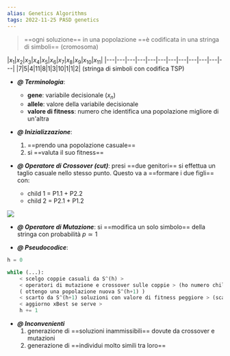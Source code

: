 ```yaml
---
alias: Genetics Algorithms
tags: 2022-11-25 PASD genetics
---
```


> ==ogni soluzione== in una popolazione ==è codificata in una stringa di simboli== (cromosoma)

|$x_1$|$x_2$|$x_3$|$x_4$|$x_5$|$x_6$|$x_7$|$x_8$|$x_9$|$x_{10}$|$x_{11}$|
|---|---|---|---|---|---|---|---|---|---|---|---|
|7|5|4|11|8|1|3|10|1|1|2|
(stringa di simboli con codifica TSP)

- ***@ Terminologia***:
	- **gene**: variabile decisionale ($x_n$)
	- **allele**: valore della variabile decisionale
	- **valore di fitness**: numero che identifica una popolazione migliore di un'altra

- ***@ Inizializzazione***:
	1. ==prendo una popolazione casuale==
	2. si ==valuta il suo fitness==

- ***@ Operatore di Crossover (cut)***: presi ==due genitori== si effettua un taglio casuale nello stesso punto. Questo va a ==formare i due figli== con:
	- child 1 = P1.1 + P2.2
	- child 2 = P2.1 + P1.2

![](Uni/PASD/img/parchils.jpeg)

- ***@ Operatore di Mutazione***: si ==modifica un solo simbolo== della stringa con probabilità $p\simeq 1$

- ***@ Pseudocodice***:
```python
h = 0

while (...):
	< scelgo coppie casuali da S^(h) >
	< operatori di mutazione e crossover sulle coppie > (ho numero child >> numero parents)
	( ottengo una popolazione nuova S^(h+1) )
	< scarto da S^(h+1) soluzioni con valore di fitness peggiore > (scarto child peggiori)
	< aggiorno xBest se serve >
	h += 1
```

- ***@ Inconvenienti***
	1. generazione di ==soluzioni inammissibili== dovute da crossover e mutazioni
	2. generazione di ==individui molto simili tra loro==